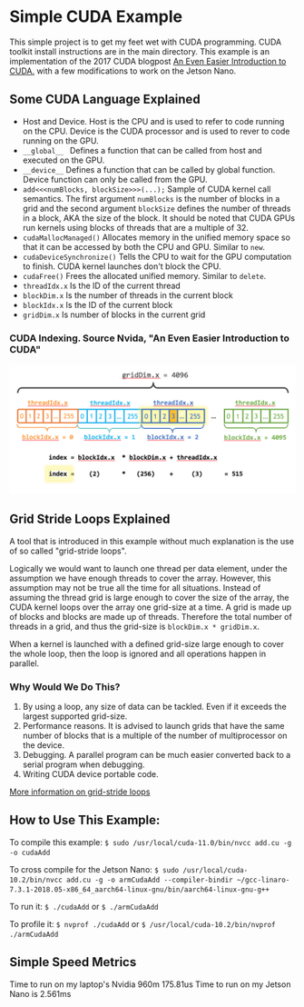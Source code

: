 # Simple CUDA Example
This simple project is to get my feet wet with CUDA programming. CUDA toolkit 
install instructions are in the main directory. This example is an 
implementation of the 2017 CUDA blogpost [An Even Easier Introduction to CUDA.](https://developer.nvidia.com/blog/even-easier-introduction-cuda/)
with a few modifications to work on the Jetson Nano.

## Some CUDA Language Explained
* Host and Device. Host is the CPU and is used to refer to code running on the 
  CPU. Device is the CUDA processor and is used to rever to code running on the GPU.
* `__global__ ` Defines a function that can be called from host and executed on 
  the GPU.
* `__device__` Defines a function that can be called by global function. Device
  function can only be called from the GPU.
* `add<<<numBlocks, blockSize>>>(...);` Sample of CUDA 
  kernel call semantics. The first argument `numBlocks` is the number of blocks 
  in a grid and the second argument `blockSize` defines the number of threads
  in a block, AKA the size of the block. It should be noted that CUDA GPUs run 
  kernels using blocks of threads that are a multiple of 32.
* `cudaMallocManaged()` Allocates memory in the unified memory space so that it 
  can be accessed by both the CPU and GPU. Similar to `new`.
* `cudaDeviceSynchronize()` Tells the CPU to wait for the GPU computation to
  finish. CUDA kernel launches don't block the CPU. 
* `cudaFree()` Frees the allocated unified memory. Similar to `delete`.
* `threadIdx.x` Is the ID of the current thread
* `blockDim.x`  Is the number of threads in the current block
* `blockIdx.x` Is the ID of the current block
* `gridDim.x` Is number of blocks in the current grid

### CUDA Indexing. Source Nvida, "An Even Easier Introduction to CUDA"
![CUDA Indexing. Source Nvida, "An Even Easier Introduction to CUDA"](cuda_indexing.png)

## Grid Stride Loops Explained
A tool that is introduced in this example without much explanation is the use of 
so called "grid-stride loops".

Logically we would want to launch one thread per data element, under the 
assumption we have enough threads to cover the array. However, this assumption
may not be true all the time for all situations. Instead of assuming the 
thread grid is large enough to cover the size of the array, the CUDA kernel 
loops over the array one grid-size at a time. A grid is made up of blocks and
blocks are made up of threads. Therefore the total number of threads in a grid,
and thus the grid-size is `blockDim.x * gridDim.x`.

When a kernel is launched with a defined grid-size large enough to cover the
whole loop, then the loop is ignored and all operations happen in parallel. 

### Why Would We Do This?
1. By using a loop, any size of data can be tackled. Even if it exceeds the
   largest supported grid-size. 
2. Performance reasons. It is advised to launch grids that have the same
   number of blocks that is a multiple of the number of multiprocessor on the
   device.
3. Debugging. A parallel program can be much easier converted back to a serial
   program when debugging. 
4. Writing CUDA device portable code.

[More information on grid-stride loops](https://developer.nvidia.com/blog/parallelforall/cuda-pro-tip-write-flexible-kernels-grid-stride-loops/)

## How to Use This Example:

To compile this example:
`$ sudo /usr/local/cuda-11.0/bin/nvcc add.cu -g -o cudaAdd` 

To cross compile for the Jetson Nano:
`$ sudo /usr/local/cuda-10.2/bin/nvcc add.cu -g -o armCudaAdd --compiler-bindir ~/gcc-linaro-7.3.1-2018.05-x86_64_aarch64-linux-gnu/bin/aarch64-linux-gnu-g++`

To run it:
`$ ./cudaAdd`
or
`$ ./armCudaAdd`

To profile it:
`$ nvprof ./cudaAdd`
or
`$ /usr/local/cuda-10.2/bin/nvprof ./armCudaAdd`

## Simple Speed Metrics
Time to run on my laptop's Nvidia 960m 175.81us
Time to run on my Jetson Nano is 2.561ms
